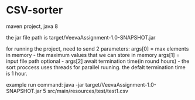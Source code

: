 # CSV-sorter

maven project, java 8

the jar file path is target/VeevaAssignment-1.0-SNAPSHOT.jar

for running the project, need to send 2 parameters: 
args[0] = max elements in memory - the maximum values that we can store in memory
args[1] = input file path
optional - args[2] await termination time(in round hours) - the sort proccess uses threads for parallel ruuning.
the defalt termination time is 1 hour.

example run command:
java -jar target/VeevaAssignment-1.0-SNAPSHOT.jar 5 src/main/resources/test/test1.csv 

